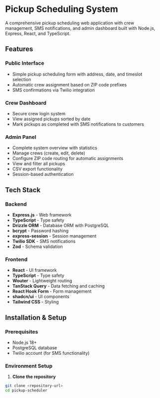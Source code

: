 # Pickup Scheduling System

A comprehensive pickup scheduling web application with crew management, SMS notifications, and admin dashboard built with Node.js, Express, React, and TypeScript.

## Features

### Public Interface
- Simple pickup scheduling form with address, date, and timeslot selection
- Automatic crew assignment based on ZIP code prefixes
- SMS confirmations via Twilio integration

### Crew Dashboard
- Secure crew login system
- View assigned pickups sorted by date
- Mark pickups as completed with SMS notifications to customers

### Admin Panel
- Complete system overview with statistics
- Manage crews (create, edit, delete)
- Configure ZIP code routing for automatic assignments
- View and filter all pickups
- CSV export functionality
- Session-based authentication

## Tech Stack

### Backend
- **Express.js** - Web framework
- **TypeScript** - Type safety
- **Drizzle ORM** - Database ORM with PostgreSQL
- **bcrypt** - Password hashing
- **express-session** - Session management
- **Twilio SDK** - SMS notifications
- **Zod** - Schema validation

### Frontend
- **React** - UI framework
- **TypeScript** - Type safety
- **Wouter** - Lightweight routing
- **TanStack Query** - Data fetching and caching
- **React Hook Form** - Form management
- **shadcn/ui** - UI components
- **Tailwind CSS** - Styling

## Installation & Setup

### Prerequisites
- Node.js 18+ 
- PostgreSQL database
- Twilio account (for SMS functionality)

### Environment Setup

1. **Clone the repository**
```bash
git clone <repository-url>
cd pickup-scheduler
